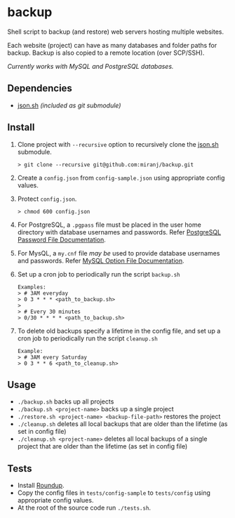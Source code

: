backup
======

Shell script to backup (and restore) web servers hosting multiple websites.

Each website (project) can have as many databases and folder paths for backup. Backup is also copied to a remote location (over SCP/SSH).

*Currently works with MySQL and PostgreSQL databases.*


## Dependencies

- [json.sh](https://github.com/rcrowley/json.sh) *(included as git submodule)*

## Install

1.  Clone project with `--recursive` option to recursively clone the [json.sh](https://github.com/rcrowley/json.sh) submodule.
      
      `> git clone --recursive git@github.com:miranj/backup.git`

2.  Create a `config.json` from `config-sample.json` using appropriate config values.

3.  Protect `config.json`.
      
      `> chmod 600 config.json`

4.  For PostgreSQL, a `.pgpass` file must be placed in the user home directory with database usernames and passwords. Refer [PostgreSQL Password File Documentation](http://www.postgresql.org/docs/9.1/static/libpq-pgpass.html).

5.  For MysQL, a `my.cnf` file *may be* used to provide database usernames and passwords. Refer [MySQL Option File Documentation](https://dev.mysql.com/doc/refman/5.1/en/option-files.html).

6.  Set up a cron job to periodically run the script `backup.sh`
        
        Examples:
        > # 3AM everyday
        > 0 3 * * * <path_to_backup.sh>
        >
        > # Every 30 minutes
        > 0/30 * * * * <path_to_backup.sh>
      
7.  To delete old backups specify a lifetime in the config file, and set up a cron job to periodically run the script `cleanup.sh`
        
        Example:
        > # 3AM every Saturday
        > 0 3 * * 6 <path_to_cleanup.sh>

## Usage

- `./backup.sh` backs up all projects
- `./backup.sh <project-name>` backs up a single project
- `./restore.sh <project-name> <backup-file-path>` restores the project
- `./cleanup.sh` deletes all local backups that are older than the lifetime (as set in config file)
- `./cleanup.sh <project-name>` deletes all local backups of a single project that are older than the lifetime (as set in config file)


## Tests

- Install [Roundup](https://github.com/bmizerany/roundup).
- Copy the config files in `tests/config-sample` to `tests/config` using appropriate config values.
- At the root of the source code run `./tests.sh`.
